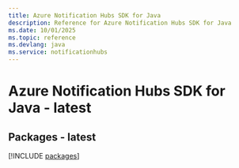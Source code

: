 ```yaml
---
title: Azure Notification Hubs SDK for Java
description: Reference for Azure Notification Hubs SDK for Java
ms.date: 10/01/2025
ms.topic: reference
ms.devlang: java
ms.service: notificationhubs
---
```

# Azure Notification Hubs SDK for Java - latest
## Packages - latest
[!INCLUDE [packages](notification-hubs-index.md)]